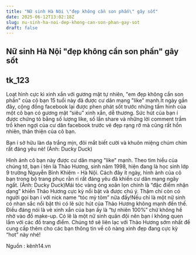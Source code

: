 ```yaml
---
title: "Nữ sinh Hà Nội \"đẹp không cần son phấn\" gây sốt"
date: 2025-06-12T13:02:18Z
slug: nu-sinh-ha-noi-dep-khong-can-son-phan-gay-sot
draft: false
---
```


## Nữ sinh Hà Nội "đẹp không cần son phấn" gây sốt

## tk_123

Loạt hình cực kì xinh xắn với gương mặt tự nhiên, "em đẹp không cần son phấn" của cô bạn 15 tuổi này đã được cư dân mạng "like" mạnh.Ít ngày gần đây, cộng đồng facebook lại được phen phát sốt trước những tấm hình của một cô bạn có gương mặt “siêu” xinh xắn, dễ thương. Sức hút của bạn í được chứng tỏ bằng số lượng like, số lần share và những lời comment trầm trồ khen ngợi của cư dân facebook trước vẻ đẹp rạng rỡ mà cũng rất hồn nhiên, thân thiện của cô bạn.

Bạn í sở hữu làn da trắng mịn, đôi mắt biết cười và khuôn miệng chúm chím rất đáng yêu nè! (Ảnh: Ducky Duck)


Hình ảnh cô bạn này được cư dân mạng "like" mạnh.
Theo tìm hiểu của chúng tớ, bạn í tên là Thảo Hương, sinh năm 1998, hiện đang là học sinh lớp 9 trường Nguyễn Bỉnh Khiêm - Hà Nội. Cách đây ít ngày, hình ảnh của cô bạn trong bộ trang phục rằn ri rất đáng yêu đã khiến cư dân mạng ngây ngất.
(Ảnh: Ducky Duck)Mái tóc vàng óng xoăn lọn chính là “đặc điểm nhận dạng” khiến Thảo Hương cực kỳ nổi bật và được chú ý. Thậm chí còn có người gọi bạn í với nick name “tóc mỳ tôm” nữa đấy!Nếu chỉ là một nữ sinh có nhan sắc nổi bật thì có lẽ sức hút của Thảo Hương không mạnh đến thế. Điều đáng nói là vẻ xinh xắn của bạn ấy là “tự nhiên 100%” chứ không hề nhờ vào đồ make-up. Có lẽ là một nữ sinh quân đội nên bạn í không quen lắm với các đồ trang điểm.
Chúng tớ sẽ liên lạc với Thảo Hương sớm nhất để cung cấp thêm cho các bạn thông tin về cô nàng xinh đẹp đang cực kỳ “hot” này nhé!




Nguồn : kênh14.vn